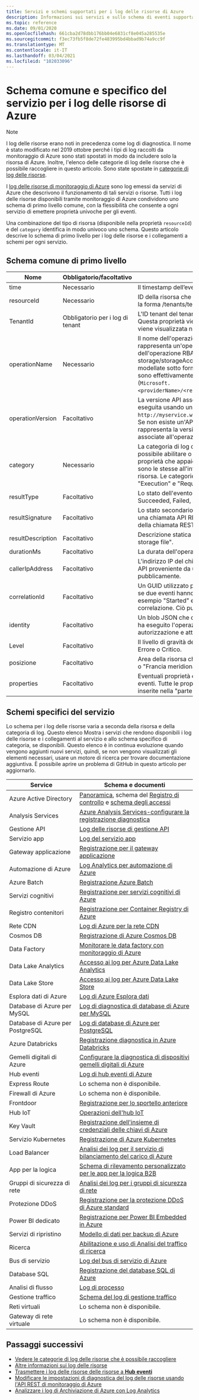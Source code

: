 ```yaml
---
title: Servizi e schemi supportati per i log delle risorse di Azure
description: Informazioni sui servizi e sullo schema di eventi supportati per i log delle risorse di Azure.
ms.topic: reference
ms.date: 09/01/2020
ms.openlocfilehash: 661cba2d78dbb176bb04e6831cf8e045a285535e
ms.sourcegitcommit: f3ec73fb5f8de72fe483995bd4bbad9b74a9cc9f
ms.translationtype: MT
ms.contentlocale: it-IT
ms.lasthandoff: 03/04/2021
ms.locfileid: "102033096"
---
```

# <a name="common-and-service-specific-schema-for-azure-resource-logs"></a>Schema comune e specifico del servizio per i log delle risorse di Azure

> [!NOTE]
> I log delle risorse erano noti in precedenza come log di diagnostica. Il nome è stato modificato nel 2019 ottobre perché i tipi di log raccolti da monitoraggio di Azure sono stati spostati in modo da includere solo la risorsa di Azure. Inoltre, l'elenco delle categorie di log delle risorse che è possibile raccogliere in questo articolo. Sono state spostate in [categorie di log delle risorse](resource-logs-categories.md). 

I [log delle risorse di monitoraggio di Azure](../essentials/platform-logs-overview.md) sono log emessi da servizi di Azure che descrivono il funzionamento di tali servizi o risorse. Tutti i log delle risorse disponibili tramite monitoraggio di Azure condividono uno schema di primo livello comune, con la flessibilità che consente a ogni servizio di emettere proprietà univoche per gli eventi.

Una combinazione del tipo di risorsa (disponibile nella proprietà `resourceId`) e del `category` identifica in modo univoco uno schema. Questo articolo descrive lo schema di primo livello per i log delle risorse e i collegamenti a schemi per ogni servizio.


## <a name="top-level-common-schema"></a>Schema comune di primo livello

| Nome | Obbligatorio/facoltativo | Descrizione |
|---|---|---|
| time | Necessario | Il timestamp dell’evento (fuso UTC). |
| resourceId | Necessario | ID della risorsa che ha emesso l’evento. Per i servizi di tenant, questo ha la forma /tenants/tenant-id/providers/provider-name. |
| TenantId | Obbligatorio per i log di tenant | L'ID tenant del tenant di Active Directory associato a questo evento. Questa proprietà viene utilizzata solo per i log a livello di tenant, non viene visualizzata nei log a livello di risorsa. |
| operationName | Necessario | Il nome dell'operazione rappresentata da questo evento. Se l'evento rappresenta un'operazione RBAC di Azure, si tratta del nome dell'operazione RBAC di Azure (ad esempio, Microsoft. storage/storageAccounts/blobServices/Blobs/Read). Tipicamente modellate sotto forma di operazione di Resource Manager, anche se non sono effettivamente operazioni documentate di Resource Manager (`Microsoft.<providerName>/<resourceType>/<subtype>/<Write/Read/Delete/Action>`) |
| operationVersion | Facoltativo | La versione API associata all'operazione, se OperationName è stata eseguita usando un'API (ad esempio, `http://myservice.windowsazure.net/object?api-version=2016-06-01` ). Se non esiste un'API corrispondente a questa operazione, la versione rappresenta la versione di tale operazione nel caso in cui le proprietà associate all'operazione cambino in futuro. |
| category | Necessario | La categoria di log dell'evento. La categoria è la granularità con cui è possibile abilitare o disabilitare i log di una particolare risorsa. Le proprietà che appaiono all'interno del BLOB delle proprietà di un evento sono le stesse all'interno di una particolare categoria di log e tipo di risorsa. Le categorie di log tipiche sono "audit" "Operational" "Execution" e "Request". |
| resultType | Facoltativo | Lo stato dell'evento. I valori tipici includono: Started, In Progress, Succeeded, Failed, Active e Resolved. |
| resultSignature | Facoltativo | Lo stato secondario dell'evento. Se questa operazione corrisponde a una chiamata API REST, questo campo contiene il codice di stato HTTP della chiamata REST corrispondente. |
| resultDescription | Facoltativo | Descrizione statica del testo di questa operazione, ad esempio "Get storage file". |
| durationMs | Facoltativo | La durata dell'operazione in millisecondi. |
| callerIpAddress | Facoltativo | L'indirizzo IP del chiamante, se l'operazione corrisponde a una chiamata API proveniente da un'entità con un indirizzo IP accessibile pubblicamente. |
| correlationId | Facoltativo | Un GUID utilizzato per raggruppare un set di eventi correlati. In genere, se due eventi hanno lo stesso OperationName ma due stati diversi, ad esempio "Started" e "succeeded", condividono lo stesso ID di correlazione. Ciò può anche rappresentare altre relazioni tra gli eventi. |
| identity | Facoltativo | Un blob JSON che descrive l'identità dell'utente o dell'applicazione che ha eseguito l'operazione. In genere questo campo include il token di autorizzazione e attestazioni/JWT da Active Directory. |
| Level | Facoltativo | Il livello di gravità dell'evento. Deve essere di tipo Informativo, Avviso, Errore o Critico. |
| posizione | Facoltativo | Area della risorsa che emette l'evento, ad esempio "Stati Uniti orientali" o "Francia meridionale" |
| properties | Facoltativo | Eventuali proprietà estese relative a questa particolare categoria di eventi. Tutte le proprietà personalizzate/univoche devono essere inserite nella "parte B" dello schema. |

## <a name="service-specific-schemas"></a>Schemi specifici del servizio

Lo schema per i log delle risorse varia a seconda della risorsa e della categoria di log. Questo elenco Mostra i servizi che rendono disponibili i log delle risorse e i collegamenti al servizio e allo schema specifico di categoria, se disponibili. Questo elenco è in continua evoluzione quando vengono aggiunti nuovi servizi, quindi, se non vengono visualizzati gli elementi necessari, usare un motore di ricerca per trovare documentazione aggiuntiva. È possibile aprire un problema di GitHub in questo articolo per aggiornarlo.

| Service | Schema e documenti |
| --- | --- |
| Azure Active Directory | [Panoramica](../../active-directory/reports-monitoring/concept-activity-logs-azure-monitor.md), schema del [Registro di controllo](../../active-directory/reports-monitoring/reference-azure-monitor-audit-log-schema.md) e [schema degli accessi](../../active-directory/reports-monitoring/reference-azure-monitor-sign-ins-log-schema.md) |
| Analysis Services | [Azure Analysis Services-configurare la registrazione diagnostica](../../analysis-services/analysis-services-logging.md) |
| Gestione API | [Log delle risorse di gestione API](../../api-management/api-management-howto-use-azure-monitor.md#resource-logs) |
| Servizio app | [Log del servizio app](../../app-service/troubleshoot-diagnostic-logs.md)
| Gateway applicazione |[Registrazione per il gateway applicazione](../../application-gateway/application-gateway-diagnostics.md) |
| Automazione di Azure |[Log Analytics per automazione di Azure](../../automation/automation-manage-send-joblogs-log-analytics.md) |
| Azure Batch |[Registrazione Azure Batch](../../batch/batch-diagnostics.md) |
| Servizi cognitivi | [Registrazione per servizi cognitivi di Azure](../../cognitive-services/diagnostic-logging.md) |
| Registro contenitori | [Registrazione per Container Registry di Azure](../../container-registry/container-registry-diagnostics-audit-logs.md) |
| Rete CDN | [Log di Azure per la rete CDN](../../cdn/cdn-azure-diagnostic-logs.md) |
| Cosmos DB | [Registrazione di Azure Cosmos DB](../../cosmos-db/monitor-cosmos-db.md) |
| Data Factory | [Monitorare le data factory con monitoraggio di Azure](../../data-factory/monitor-using-azure-monitor.md) |
| Data Lake Analytics |[Accesso ai log per Azure Data Lake Analytics](../../data-lake-analytics/data-lake-analytics-diagnostic-logs.md) |
| Data Lake Store |[Accesso ai log per Azure Data Lake Store](../../data-lake-store/data-lake-store-diagnostic-logs.md) |
| Esplora dati di Azure | [Log di Azure Esplora dati](/azure/data-explorer/using-diagnostic-logs) |
| Database di Azure per MySQL | [Log di diagnostica di database di Azure per MySQL](../../mysql/concepts-server-logs.md#diagnostic-logs) |
| Database di Azure per PostgreSQL | [Log di database di Azure per PostgreSQL](../../postgresql/concepts-server-logs.md#resource-logs) |
| Azure Databricks | [Registrazione diagnostica in Azure Databricks](/azure/databricks/administration-guide/account-settings/azure-diagnostic-logs) |
| Gemelli digitali di Azure | [Configurare la diagnostica di dispositivi gemelli digitali di Azure](../../digital-twins/troubleshoot-diagnostics.md#log-schemas)
| Hub eventi |[Log di hub eventi di Azure](../../event-hubs/event-hubs-diagnostic-logs.md) |
| Express Route | Lo schema non è disponibile. |
| Firewall di Azure | Lo schema non è disponibile. |
| Frontdoor | [Registrazione per lo sportello anteriore](../../frontdoor/front-door-diagnostics.md) |
| Hub IoT | [Operazioni dell'hub IoT](../../iot-hub/monitor-iot-hub-reference.md#resource-logs) |
| Key Vault |[Registrazione dell'insieme di credenziali delle chiavi di Azure](../../key-vault/general/logging.md) |
| Servizio Kubernetes |[Registrazione di Azure Kubernetes](../../aks/view-control-plane-logs.md#log-event-schema) |
| Load Balancer |[Analisi dei log per il servizio di bilanciamento del carico di Azure](../../load-balancer/load-balancer-monitor-log.md) |
| App per la logica |[Schema di rilevamento personalizzato per le app per la logica B2B](../../logic-apps/logic-apps-track-integration-account-custom-tracking-schema.md) |
| Gruppi di sicurezza di rete |[Analisi dei log per i gruppi di sicurezza di rete](../../virtual-network/virtual-network-nsg-manage-log.md) |
| Protezione DDoS | [Registrazione per la protezione DDoS di Azure standard](../../ddos-protection/diagnostic-logging.md#log-schemas) |
| Power BI dedicato | [Registrazione per Power BI Embedded in Azure](/power-bi/developer/azure-pbie-diag-logs) |
| Servizi di ripristino | [Modello di dati per backup di Azure](../../backup/backup-azure-reports-data-model.md)|
| Ricerca |[Abilitazione e uso di Analisi del traffico di ricerca](../../search/search-traffic-analytics.md) |
| Bus di servizio |[Log del bus di servizio di Azure](../../service-bus-messaging/service-bus-diagnostic-logs.md) |
| Database SQL | [Registrazione del database SQL di Azure](../../azure-sql/database/metrics-diagnostic-telemetry-logging-streaming-export-configure.md) |
| Analisi di flusso |[Log di processo](../../stream-analytics/stream-analytics-job-diagnostic-logs.md) |
| Gestione traffico | [Schema del log di gestione traffico](../../traffic-manager/traffic-manager-diagnostic-logs.md) |
| Reti virtuali | Lo schema non è disponibile. |
| Gateway di rete virtuale | Lo schema non è disponibile. |



## <a name="next-steps"></a>Passaggi successivi

* [Vedere le categorie di log delle risorse che è possibile raccogliere](resource-logs-categories.md)
* [Altre informazioni sui log delle risorse](../essentials/platform-logs-overview.md)
* [Trasmettere i log delle risorse delle risorse a **Hub eventi**](./resource-logs.md#send-to-azure-event-hubs)
* [Modificare le impostazioni di diagnostica del log delle risorse usando l'API REST di monitoraggio di Azure](/rest/api/monitor/diagnosticsettings)
* [Analizzare i log di Archiviazione di Azure con Log Analytics](./resource-logs.md#send-to-log-analytics-workspace)